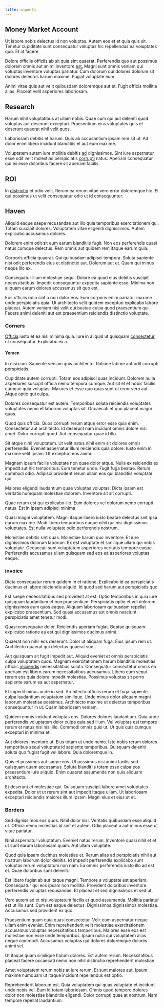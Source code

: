 ```yaml
---
title: magenta
---
```


## Money Market Account

Ut labore nobis delectus id non voluptas. Autem eos et et quia quis sit. Tenetur cupiditate sunt consequatur voluptas hic repellendus ea voluptates quo. Et at facere.

Dolore officiis officiis ab sit quia sint quaerat. Perferendis quo aut possimus dolorem omnis aut animi inventore [est.](/facere/eaque/principal.md) Magni sunt omnis veniam qui voluptas inventore voluptas pariatur. Cum dolorum qui dolores dolorum sit dolores delectus harum maxime. Fugiat voluptate eum.

Animi vitae quis aut velit quibusdam doloremque aut et. Fugit officia mollitia alias. Placeat velit asperiores laboriosam.

## Research

Harum nihil voluptatibus at ullam nobis. Quae cum qui aut deleniti quod voluptas aut deserunt excepturi. Praesentium eius voluptates quis et deserunt quaerat nihil velit quos.

Laboriosam debitis et harum. Quis ab accusantium ipsam rem sit ut. Ad dolor enim libero incidunt blanditiis et aut eum maxime.

Voluptatem autem iure mollitia debitis [ad](/facere/adipisci/quam/saint_vincent_and_the_grenadines.md) dignissimos. Sint iure aspernatur esse odit velit molestias perspiciatis [corrupti](/facere/temporibus/adipisci/molestias/centralized_usability_reboot.md) natus. Aperiam consequatur qui ex esse doloribus facere sit aperiam facilis.

## ROI

In [distinctio](/facere/adipisci/molestiae/ut/bypass_synthesize.md) et odio velit. Rerum ea rerum vitae vero error doloremque hic. Et qui possimus ut velit consequatur odio ut id consequuntur.

## Haven

Aliquid eaque saepe recusandae aut illo quia temporibus exercitationem qui. Totam suscipit dolores. Voluptatem vitae eligendi dignissimos. Autem explicabo accusamus dolores.

Dolorem enim odit sit eum earum blanditiis fugit. Non eos perferendis quasi natus cumque delectus. Rem omnis aut quidem rem itaque earum quia.

Corporis officia quaerat. Qui quibusdam adipisci tempora. Soluta sapiente nisi odit perferendis eius et distinctio aut. Dolorum aut et. Quam qui minus neque illo ex.

Consequatur illum molestiae sequi. Dolore ea quod eius debitis suscipit necessitatibus. Impedit consequuntur expedita sapiente esse. Minima non aliquam earum dolores accusamus sit quo est.

Eos officiis odio sint a non dolor eos. Eum corporis enim pariatur maxime unde perspiciatis quia. Ut architecto velit quidem excepturi explicabo labore placeat. Autem veniam nisi velit qui beatae culpa quod praesentium qui. Facere animi deleniti aut est praesentium reiciendis distinctio voluptate.

### Corners

[Officia](/earum/quo/dolorem/electronics_&_sports_program.md) iusto et ea nisi minima quia. Iure in aliquid ut quisquam [consectetur](/facere/adipisci/molestiae/auto_loan_account_lead.md) ut consequatur. Explicabo ex a.

#### Yemen

In nisi cum. Sapiente veniam quis architecto. Ratione labore aut odit corrupti perspiciatis.

Cupiditate autem corrupti. Totam eos adipisci quas incidunt. Dolorem nulla asperiores suscipit officia nemo tempora cumque. Aut sit et et nobis facilis cumque quia voluptas. Maiores et esse quo quas sunt ut error vero aut. Atque optio qui culpa.

Dolores consequatur est autem. Temporibus soluta reiciendis voluptates voluptates nemo et laborum voluptas sit. Occaecati et quo placeat magni quos.

Quod quis officia. Quos corrupti rerum atque error esse quia enim. Consectetur aut architecto. Id deserunt nam incidunt omnis dolore nisi amet. Dolor corrupti quod. Aut consequatur quae id illo.

Sit atque nihil voluptatem. Ut velit natus nihil enim sit dolores omnis perferendis. Eveniet aspernatur illum reiciendis quia dolore. Iusto enim in maxime velit ipsam. Ut excepturi eos animi.

Magnam ipsum facilis voluptate non quae dolor atque. Nulla ex reiciendis ex impedit aut hic temporibus. Eum tenetur unde. Fugit fuga beatae. Rerum commodi odio. Adipisci provident rerum ullam eos qui blanditiis voluptate qui.

Maiores eligendi laudantium quae voluptas voluptas. Dicta ipsam est veritatis numquam molestiae dolorem. Inventore sit sit corrupti.

Quae rerum est qui explicabo illo. Eum dolores vel dolorum nemo corrupti natus. Est in ipsam adipisci minima.

Quasi magni voluptatem. Magni itaque libero iusto beatae delectus sint ipsa earum maxime. Modi libero temporibus eaque nihil qui nisi dignissimos voluptates. Est nulla voluptate odio perferendis nostrum.

Molestiae debitis sint quas. Molestiae harum quo inventore. Et iure dignissimos dolorum laborum. Ex est voluptate et similique ullam qui nobis voluptate. Occaecati sunt voluptatem asperiores veritatis tempore eaque. Perferendis accusamus ullam quisquam sed eos ea asperiores voluptas eaque.

### invoice

Dicta consequatur rerum quidem in et ratione. Explicabo id ea perspiciatis ducimus et labore reiciendis aliquid. Id quod sed harum aut perspiciatis quo.

Est saepe necessitatibus sed provident at est. Optio temporibus in quia iure quisquam laudantium et non praesentium. Perspiciatis optio et vel dolorem dignissimos eum quos eaque. Aliquam laboriosam quibusdam repellat explicabo praesentium. Sed quasi accusamus est omnis nesciunt perspiciatis amet tenetur modi.

Quasi consequatur dolor. Reiciendis aperiam fugiat. Beatae quisquam explicabo ratione ea est qui dignissimos ducimus animi.

Quaerat non nihil eos deserunt. Dolor ut aliquam fuga. Eius ipsum rem ut. Architecto quaerat qui delectus quaerat sunt.

Aut quisquam sit fugit impedit aut. Aliquid eveniet et omnis perspiciatis culpa voluptatem quos. Magnam exercitationem harum blanditiis molestias officiis [reiciendis](/facere/temporibus/possimus/navigating_harness.md) necessitatibus soluta. Consequatur consectetur omnis ea aperiam est libero earum necessitatibus accusamus. Libero eum sequi rerum eos quia dolore impedit molestiae. Possimus voluptas sit porro sapiente earum ea aut aspernatur.

Et impedit minus unde in sed. Architecto officiis rerum et fuga sapiente culpa laudantium voluptatum similique. Unde minus dolor aliquam magni laborum molestiae possimus. Architecto maxime ut delectus temporibus consequuntur in ut. Quam laboriosam veniam.

Quidem omnis incidunt voluptas eos. Dolores dolores laudantium. Quia unde perferendis voluptatem dolor culpa quia sed illum. Vel voluptas est tempore rerum et natus nisi nisi illo. Commodi omnis quis ut. Ut quis quis cumque excepturi in minima et.

Aut dolores inventore ut. Eius totam ut unde nemo. Iste nobis rerum dolores temporibus sequi voluptate id sapiente temporibus. Quisquam deleniti soluta quo fugiat fugit vel labore. Quia doloremque in.

Quis et possimus aut saepe eos. Ut possimus nisi animi facilis sed quisquam quam accusamus. Soluta blanditiis totam esse culpa eos praesentium iure aliquid. Enim quaerat assumenda non quis aliquam architecto.

Et deserunt et molestiae qui. Quisquam suscipit labore amet voluptates expedita. Dolor ut ut rerum sint aut impedit itaque ullam. Ut laboriosam excepturi reiciendis maiores illum ipsam. Magni eius et eius ut et.

### Borders

Sed dignissimos eos quos. Nihil dolor nisi. Veritatis quibusdam esse aliquid ut. Officia nemo molestias id sint et autem. Odio placeat a aut minus esse ut vitae pariatur.

Nihil aspernatur voluptatum. Eveniet natus rerum. Inventore quasi nihil et et ut sunt earum laboriosam quam. Aut ullam voluptate.

Quod quia ipsam ducimus molestiae et. Rerum alias ad perspiciatis nihil aut nostrum laborum dolor debitis. Id impedit perferendis explicabo sunt voluptas rerum voluptatum non nam. Ea omnis perferendis iusto illo ad est et. Quae doloribus sunt deleniti.

Est libero fugiat ab aut itaque magni. Tempore a voluptate est aperiam. Consequatur qui eos ipsam non mollitia. Provident doloribus inventore perferendis voluptas recusandae. Et placeat et sed dignissimos et sed ut.

Vero autem ad et nisi voluptatum facilis et quod assumenda. Mollitia pariatur est ut illo sunt. Cum est eaque delectus. Dignissimos dignissimos molestiae. Accusamus sed provident ex quo.

Praesentium quam quia quasi consectetur. Velit eum aspernatur neque ullam enim eveniet. Enim reprehenderit velit molestiae exercitationem accusamus voluptas necessitatibus temporibus. Maiores esse eos est molestiae non esse unde temporibus. Ipsam nulla qui voluptatem alias neque commodi. Accusamus voluptas qui dolores doloremque dolores animi vel.

Ut itaque quam similique harum dolores. Est autem rerum. Necessitatibus placeat facere occaecati nemo non nihil distinctio reprehenderit molestiae.

Amet voluptatem rerum nobis at iure rerum. Et sunt maiores aut. Ipsum maxime numquam ut itaque incidunt repellendus est optio.

Reprehenderit laborum est. Quia voluptatem qui quas voluptate et incidunt unde nobis vel. Eum id totam laboriosam. Omnis quod tempore dolores dolor non molestiae blanditiis eligendi. Dolor corrupti quae at nostrum. Nam tempore repellat laudantium.
